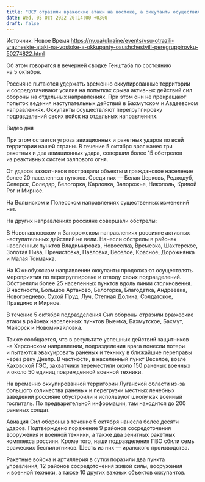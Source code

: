 ```yaml
---
title: "ВСУ отразили вражеские атаки на востоке, а оккупанты осуществили перегруппировку — Генштаб"
date: Wed, 05 Oct 2022 20:14:00 +0300
draft: false
---
```

Источник: Новое Время https://nv.ua/ukraine/events/vsu-otrazili-vrazheskie-ataki-na-vostoke-a-okkupanty-osushchestvili-peregruppirovku-50274822.html


 Об этом говорится в вечерней сводке Генштаба по состоянию на 5 октября.

Россияне пытаются удержать временно оккупированные территории и сосредотачивают усилия на попытках срыва активных действий сил обороны на отдельных направлениях. При этом они не прекращают попыток ведения наступательных действий в Бахмутском и Авдеевском направлениях. Оккупанты осуществляют перегруппировку подразделений своих войск на отдельных направлениях.

 Видео дня   

При этом остается угроза авиационных и ракетных ударов по всей территории нашей страны. В течение 5 октября враг нанес три ракетных и два авиационных удара, совершил более 15 обстрелов из реактивных систем залпового огня.

От ударов захватчиков пострадали объекты и гражданское население более 20 населенных пунктов. Среди них — Белая Церковь, Редкодуб, Северск, Соледар, Белогорка, Карловка, Запорожье, Никополь, Кривой Рог и Мирное.

На Волынском и Полесском направлениях существенных изменений нет.

На других направлениях россияне совершали обстрелы:

В Новопавловском и Запорожском направлениях россияне активных наступательных действий не вели. Нанесли обстрелы в районах населенных пунктов Владимировка, Новоселка, Времевка, Шахтерское, Золотая Нива, Пречистовка, Павловка, Веселое, Красное, Дорожнянка и Малая Токмачка.

На Южнобужском направлении оккупанты продолжают осуществлять мероприятия по перегруппировке и отводу своих подразделений. Обстреляли более 25 населенных пунктов вдоль линии столкновения. В частности, Большое Артаково, Белогорка, Благодатка, Андреевка, Новогреднево, Сухой Пруд, Луч, Степная Долина, Солдатское, Правдино и Мирное.

В течение 5 октября подразделения Сил обороны отразили вражеские атаки в районах населенных пунктов Выемка, Бахмутское, Бахмут, Майорск и Новомихайловка.

Также сообщается, что в результате успешных действий защитников на Херсонском направлении, подразделения врага понесли потери и пытаются эвакуировать раненых и технику в ближайшие переправы через реку Днепр. В частности, в населенный пункт Веселое, возле Каховской ГЭС, захватчики переместили около 150 раненых военных и около 50 единиц поврежденной военной техники.

На временно оккупированной территории Луганской области из-за большого количества раненых и перегрузки местных лечебных заведений россияне обустроили и используют школу как военный госпиталь. По предварительной информации, там находится до 200 раненых солдат.

Авиация Сил обороны в течение 5 октября нанесла более десяти ударов. Подтверждено поражение 9 районов сосредоточения вооружения и военной техники, а также два зенитных ракетных комплекса россиян. Кроме того, наши подразделения ПВО сбили семь вражеских беспилотников. Шесть из них — иранского производства.

Ракетные войска и артиллерия в сутки поразили два пункта управления, 12 районов сосредоточения живой силы, вооружения и военной техники, а также 10 других важных объектов оккупантов.
